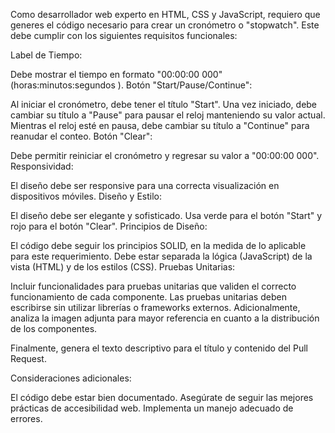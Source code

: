 Como desarrollador web experto en HTML, CSS y JavaScript, requiero que generes el código necesario para crear un cronómetro o "stopwatch". Este debe cumplir con los siguientes requisitos funcionales:

Label de Tiempo:

Debe mostrar el tiempo en formato "00:00:00 000" (horas:minutos:segundos
).
Botón "Start/Pause/Continue":

Al iniciar el cronómetro, debe tener el título "Start".
Una vez iniciado, debe cambiar su título a "Pause" para pausar el reloj manteniendo su valor actual.
Mientras el reloj esté en pausa, debe cambiar su título a "Continue" para reanudar el conteo.
Botón "Clear":

Debe permitir reiniciar el cronómetro y regresar su valor a "00:00:00 000".
Responsividad:

El diseño debe ser responsive para una correcta visualización en dispositivos móviles.
Diseño y Estilo:

El diseño debe ser elegante y sofisticado.
Usa verde para el botón "Start" y rojo para el botón "Clear".
Principios de Diseño:

El código debe seguir los principios SOLID, en la medida de lo aplicable para este requerimiento.
Debe estar separada la lógica (JavaScript) de la vista (HTML) y de los estilos (CSS).
Pruebas Unitarias:

Incluir funcionalidades para pruebas unitarias que validen el correcto funcionamiento de cada componente.
Las pruebas unitarias deben escribirse sin utilizar librerías o frameworks externos.
Adicionalmente, analiza la imagen adjunta para mayor referencia en cuanto a la distribución de los componentes.

Finalmente, genera el texto descriptivo para el título y contenido del Pull Request.

Consideraciones adicionales:

El código debe estar bien documentado.
Asegúrate de seguir las mejores prácticas de accesibilidad web.
Implementa un manejo adecuado de errores.